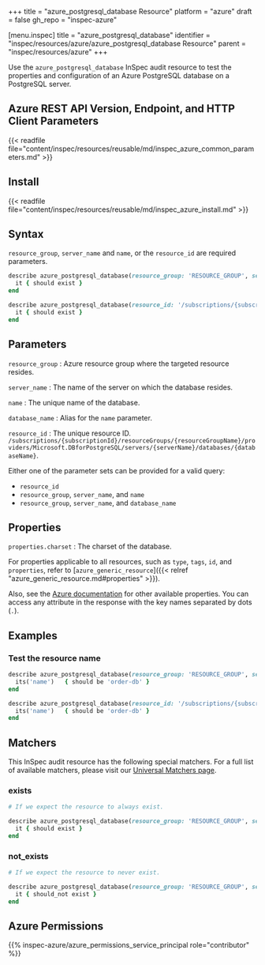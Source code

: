 +++
title = "azure_postgresql_database Resource"
platform = "azure"
draft = false
gh_repo = "inspec-azure"

[menu.inspec]
title = "azure_postgresql_database"
identifier = "inspec/resources/azure/azure_postgresql_database Resource"
parent = "inspec/resources/azure"
+++

Use the `azure_postgresql_database` InSpec audit resource to test the properties and configuration of an Azure PostgreSQL database on a PostgreSQL server.

## Azure REST API Version, Endpoint, and HTTP Client Parameters

{{< readfile file="content/inspec/resources/reusable/md/inspec_azure_common_parameters.md" >}}

## Install

{{< readfile file="content/inspec/resources/reusable/md/inspec_azure_install.md" >}}

## Syntax

`resource_group`, `server_name` and `name`, or the `resource_id` are required parameters.

```ruby
describe azure_postgresql_database(resource_group: 'RESOURCE_GROUP', server_name: 'SERVER_NAME', name: 'DATABASE_NAME') do
  it { should exist }
end
```

```ruby
describe azure_postgresql_database(resource_id: '/subscriptions/{subscriptionId}/resourceGroups/{resourceGroupName}/providers/Microsoft.DBforPostgreSQL/servers/{serverName}/databases/{databaseName}') do
  it { should exist }
end
```

## Parameters

`resource_group`
: Azure resource group where the targeted resource resides.

`server_name`
: The name of the server on which the database resides.

`name`
: The unique name of the database.

`database_name`
: Alias for the `name` parameter.

`resource_id`
: The unique resource ID. `/subscriptions/{subscriptionId}/resourceGroups/{resourceGroupName}/providers/Microsoft.DBforPostgreSQL/servers/{serverName}/databases/{databaseName}`.

Either one of the parameter sets can be provided for a valid query:

- `resource_id`
- `resource_group`, `server_name`, and `name`
- `resource_group`, `server_name`, and `database_name`

## Properties

`properties.charset`
: The charset of the database.

For properties applicable to all resources, such as `type`, `tags`, `id`, and `properties`, refer to [`azure_generic_resource`]({{< relref "azure_generic_resource.md#properties" >}}).

Also, see the [Azure documentation](https://docs.microsoft.com/en-us/rest/api/postgresql/flexibleserver(preview)/databases/get) for other available properties.
You can access any attribute in the response with the key names separated by dots (`.`).

## Examples

### Test the resource name

```ruby
describe azure_postgresql_database(resource_group: 'RESOURCE_GROUP', server_name: 'SERVER_NAME', name: 'DATABASE_NAME') do
  its('name')   { should be 'order-db' }
end
```

```ruby
describe azure_postgresql_database(resource_id: '/subscriptions/{subscriptionId}/resourceGroups/{resourceGroupName}/providers/Microsoft.DBforPostgreSQL/servers/{serverName}/databases/order-db') do
  its('name')   { should be 'order-db' }
end
```

## Matchers

This InSpec audit resource has the following special matchers. For a full list of available matchers, please visit our [Universal Matchers page](https://docs.chef.io/inspec/matchers/).

### exists

```ruby
# If we expect the resource to always exist.

describe azure_postgresql_database(resource_group: 'RESOURCE_GROUP', server_name: 'SERVER_NAME', name: 'DATABASE_NAME') do
  it { should exist }
end
```

### not_exists

```ruby
# If we expect the resource to never exist.

describe azure_postgresql_database(resource_group: 'RESOURCE_GROUP', server_name: 'SERVER_NAME', name: 'DATABASE_NAME') do
  it { should_not exist }
end
```

## Azure Permissions

{{% inspec-azure/azure_permissions_service_principal role="contributor" %}}
